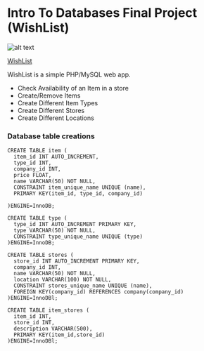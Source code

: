 # Intro To Databases Final Project (WishList)

![alt text](https://github.com/teymourk/Intro-To-Databases/blob/master/Store%20Database/Screen%20Shot%202017-07-18%20at%206.57.29%20AM.png "WishList")

[WishList](http://web.engr.oregonstate.edu/~teymourk/WishList/WishList.php)

WishList is a simple PHP/MySQL web app.

* Check Availability of an Item in a store
* Create/Remove Items
* Create Different Item Types
* Create Different Stores
* Create Different Locations

### Database table creations

```
CREATE TABLE item (
  item_id INT AUTO_INCREMENT,
  type_id INT,
  company_id INT,
  price FLOAT,
  name VARCHAR(50) NOT NULL,
  CONSTRAINT item_unique_name UNIQUE (name),
  PRIMARY KEY(item_id, type_id, company_id)

)ENGINE=InnoDB;

```

```
CREATE TABLE type (
  type_id INT AUTO_INCREMENT PRIMARY KEY,
  type VARCHAR(50) NOT NULL,
  CONSTRAINT type_unique_name UNIQUE (type) 
)ENGINE=InnoDB;

```

```
CREATE TABLE stores (
  store_id INT AUTO_INCREMENT PRIMARY KEY,
  company_id INT,
  name VARCHAR(50) NOT NULL,
  location VARCHAR(100) NOT NULL,
  CONSTRAINT stores_unique_name UNIQUE (name),
  FOREIGN KEY(company_id) REFERENCES company(company_id)
)ENGINE=InnoDBl;

```

```
CREATE TABLE item_stores (
  item_id INT,
  store_id INT,
  description VARCHAR(500),
  PRIMARY KEY(item_id,store_id) 
)ENGINE=InnoDBl;
